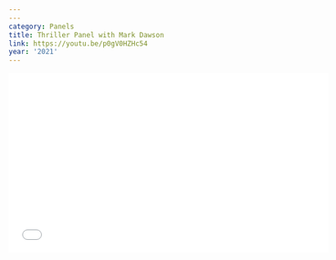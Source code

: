 ```yaml
---
---
category: Panels
title: Thriller Panel with Mark Dawson
link: https://youtu.be/p0gV0HZHc54
year: '2021'
---
```

<iframe width="560" height="315" src="{{ page.link }}" frameborder="0" allowfullscreen></iframe>
